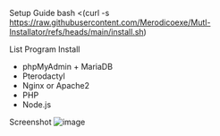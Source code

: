 Setup Guide
bash <(curl -s https://raw.githubusercontent.com/Merodicoexe/Mutl-Installator/refs/heads/main/install.sh)


List Program Install
- phpMyAdmin + MariaDB
- Pterodactyl
- Nginx or Apache2
- PHP
- Node.js

Screenshot
![image](https://github.com/user-attachments/assets/2c41c7e1-dc4a-4836-b6a1-befeacfd66a2)
